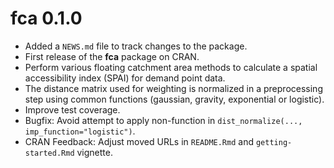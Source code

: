 # fca 0.1.0

* Added a `NEWS.md` file to track changes to the package.
* First release of the **fca** package on CRAN.
* Perform various floating catchment area methods to calculate a spatial accessibility index (SPAI) for demand point data.
* The distance matrix used for weighting is normalized in a preprocessing step using common functions (gaussian, gravity, exponential or logistic).
* Improve test coverage.
* Bugfix: Avoid attempt to apply non-function in `dist_normalize(..., imp_function="logistic")`.
* CRAN Feedback: Adjust moved URLs in `README.Rmd` and `getting-started.Rmd` vignette.
